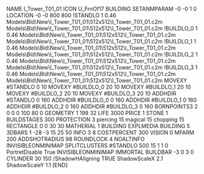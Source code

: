 NAME I_Tower_T01_01
ICON U_FrnOf17
BUILDING
SETANMPARAM -0 -0 1 0
LOCATION -0 -0 800 800
!STANDLO      1 0.46 Models\Bld\New\I_Tower_T01_01\512x512\I_Tower_T01_01.c2m Models\Bld\New\I_Tower_T01_01\512x512\I_Tower_T01_01.c2m
!BUILDLO_0    1 0.46 Models\Bld\New\I_Tower_T01_01\512x512\I_Tower_T01_01.c2m Models\Bld\New\I_Tower_T01_01\512x512\I_Tower_T01_01.c2m
!BUILDLO_1    1 0.46 Models\Bld\New\I_Tower_T01_01\512x512\I_Tower_T01_01.c2m Models\Bld\New\I_Tower_T01_01\512x512\I_Tower_T01_01.c2m
!BUILDLO_2    1 0.46 Models\Bld\New\I_Tower_T01_01\512x512\I_Tower_T01_01.c2m Models\Bld\New\I_Tower_T01_01\512x512\I_Tower_T01_01.c2m
!BUILDLO_3    1 0.46 Models\Bld\New\I_Tower_T01_01\512x512\I_Tower_T01_01.c2m Models\Bld\New\I_Tower_T01_01\512x512\I_Tower_T01_01.c2m
MOVEXY #STANDLO    0 10
MOVEXY #BUILDLO_0  20 10
MOVEXY #BUILDLO_1  20 10
MOVEXY #BUILDLO_2  20 10
MOVEXY #BUILDLO_3  20 10
ADDHDIR #STANDLO 0 160
ADDHDIR #BUILDLO_0 0 160
ADDHDIR #BUILDLO_1 0 160
ADDHDIR #BUILDLO_2 0 160
ADDHDIR #BUILDLO_3 0 160
BORNPOINTS3 2 0 0 0 100 80 0
GEOMETRY 1 199 32
LIFE     3000
PRICE 1 STONE 1
BUILDSTAGES 300
PROTECTION 3 piercing 15 magical 15 chopping 15
RECTANGLE    0 0 30 30
MATHERIAL 1 BUILDING
EXPLMEDIA BUILDING 5
3DBARS 1 -28 -3 15 25 50
INFO 3 8
COSTPERCENT 300
VISION 0
MFARM 200
ADDSHOTRADIUS 98
ROUNDLOCK 4
NOALTINFO
INVISIBLEONMINIMAP
SPLITCLUSTERS #STANDLO 500 15 1 1 0
PortretDisable True
INVISIBLEONMINIMAP
IMMORTAL
BUILDBAR -3 0 3 0
CYLINDER 30 150
/ShadowHAligning TRUE
ShadowScaleX 2.1
ShadowScaleY 1.1
[END]
